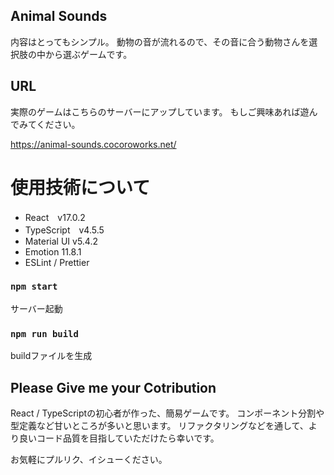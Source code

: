 ## Animal Sounds
内容はとってもシンプル。
動物の音が流れるので、その音に合う動物さんを選択肢の中から選ぶゲームです。

## URL
実際のゲームはこちらのサーバーにアップしています。
もしご興味あれば遊んでみてください。

https://animal-sounds.cocoroworks.net/

# 使用技術について
- React　v17.0.2
- TypeScript　v4.5.5
- Material UI v5.4.2
- Emotion 11.8.1
- ESLint / Prettier

### `npm start`
サーバー起動

### `npm run build`
buildファイルを生成

## Please Give me your Cotribution
React / TypeScriptの初心者が作った、簡易ゲームです。
コンポーネント分割や型定義など甘いところが多いと思います。
リファクタリングなどを通して、より良いコード品質を目指していただけたら幸いです。

お気軽にプルリク、イシューください。
